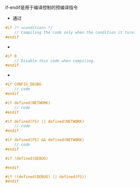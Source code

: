 if-endif是用于编译控制的预编译指令

* 通过

```c
#if /* <condition> */
    // Compiling the code only when the condition it ture.
#endif
```



* 

```c
#if 0
    // Disable this code when compiling. 
#endif
```

* 


```c
#if CONFIG_DEUBG
    // code
#endif
```

```c
#if defined(NETWORK)
    // code
#endif
```

```c
#if defined(FS) || defined(NETWORK)
    // code
#endif
```

```c
#if defined(FS) && defined(NETWORK)
    // code
#endif
```

```c
#if !defined(DEBUG)

#endif
```


```c
#if !(defined(DEBUG) || defined(FS))
#endif
```
